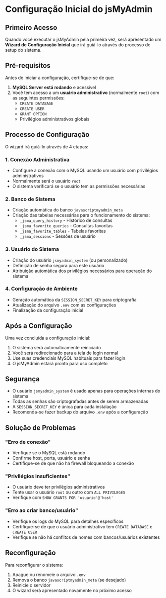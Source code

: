 # Configuração Inicial do jsMyAdmin

## Primeiro Acesso

Quando você executar o jsMyAdmin pela primeira vez, será apresentado um **Wizard de Configuração Inicial** que irá guiá-lo através do processo de setup do sistema.

## Pré-requisitos

Antes de iniciar a configuração, certifique-se de que:

1. **MySQL Server está rodando** e acessível
2. Você tem acesso a um **usuário administrativo** (normalmente `root`) com as seguintes permissões:
   - `CREATE DATABASE`
   - `CREATE USER` 
   - `GRANT OPTION`
   - Privilégios administrativos globais

## Processo de Configuração

O wizard irá guiá-lo através de 4 etapas:

### 1. Conexão Administrativa
- Configure a conexão com o MySQL usando um usuário com privilégios administrativos
- Normalmente será o usuário `root`
- O sistema verificará se o usuário tem as permissões necessárias

### 2. Banco de Sistema
- Criação automática do banco `javascriptmyadmin_meta`
- Criação das tabelas necessárias para o funcionamento do sistema:
  - `_jsma_query_history` - Histórico de consultas
  - `_jsma_favorite_queries` - Consultas favoritas
  - `_jsma_favorite_tables` - Tabelas favoritas  
  - `_jsma_sessions` - Sessões de usuário

### 3. Usuário do Sistema
- Criação do usuário `jsmyadmin_system` (ou personalizado)
- Definição de senha segura para este usuário
- Atribuição automática dos privilégios necessários para operação do sistema

### 4. Configuração de Ambiente
- Geração automática da `SESSION_SECRET_KEY` para criptografia
- Atualização do arquivo `.env` com as configurações
- Finalização da configuração inicial

## Após a Configuração

Uma vez concluída a configuração inicial:

1. O sistema será automaticamente reiniciado
2. Você será redirecionado para a tela de login normal
3. Use suas credenciais MySQL habituais para fazer login
4. O jsMyAdmin estará pronto para uso completo

## Segurança

- O usuário `jsmyadmin_system` é usado apenas para operações internas do sistema
- Todas as senhas são criptografadas antes de serem armazenadas
- A `SESSION_SECRET_KEY` é única para cada instalação
- Recomenda-se fazer backup do arquivo `.env` após a configuração

## Solução de Problemas

### "Erro de conexão"
- Verifique se o MySQL está rodando
- Confirme host, porta, usuário e senha
- Certifique-se de que não há firewall bloqueando a conexão

### "Privilégios insuficientes"  
- O usuário deve ter privilégios administrativos
- Tente usar o usuário `root` ou outro com `ALL PRIVILEGES`
- Verifique com `SHOW GRANTS FOR 'usuario'@'host'`

### "Erro ao criar banco/usuário"
- Verifique os logs do MySQL para detalhes específicos
- Certifique-se de que o usuário administrativo tem `CREATE DATABASE` e `CREATE USER`
- Verifique se não há conflitos de nomes com bancos/usuários existentes

## Reconfiguração

Para reconfigurar o sistema:
1. Apague ou renomeie o arquivo `.env`
2. Remova o banco `javascriptmyadmin_meta` (se desejado)
3. Reinicie o servidor
4. O wizard será apresentado novamente no próximo acesso